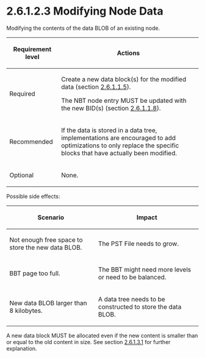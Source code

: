 <html dir="LTR" xmlns:mshelp="http://msdn.microsoft.com/mshelp" xmlns:ddue="http://ddue.schemas.microsoft.com/authoring/2003/5" xmlns:xlink="http://www.w3.org/1999/xlink" xmlns:tool="http://www.microsoft.com/tooltip">
    <head>
        <meta http-equiv="Content-Type" content="text/html; CHARSET=utf-8"></meta>
        <meta name="save" content="history"></meta>
        <title>2.6.1.2.3 Modifying Node Data</title>
        <xml>
            <mshelp:toctitle title="2.6.1.2.3 Modifying Node Data"></mshelp:toctitle>
            <mshelp:rltitle title="[MS-PST]: Modifying Node Data"></mshelp:rltitle>
            <mshelp:keyword index="A" term="dc322b87-5d91-4e00-8123-c4a155dfe6dd"></mshelp:keyword>
            <mshelp:attr name="DCSext.ContentType" value="open specification"></mshelp:attr>
            <mshelp:attr name="AssetID" value="dc322b87-5d91-4e00-8123-c4a155dfe6dd"></mshelp:attr>
            <mshelp:attr name="TopicType" value="kbRef"></mshelp:attr>
            <mshelp:attr name="DCSext.Title" value="[MS-PST]: Modifying Node Data" />
        </xml>
    </head>
    <body>
        <div id="header">
            <h1 class="heading">2.6.1.2.3 Modifying Node Data</h1>
        </div>
        <div id="mainSection">
            <div id="mainBody">
                <div id="allHistory" class="saveHistory"></div>
                <div id="sectionSection0" class="section" name="collapseableSection">
                    

<p>Modifying the contents of the data BLOB of an existing node.</p>

<table>
 <thead>
  <tr>
   <th>
   <p>Requirement level</p>
   </th>
   <th>
   <p><b><span>Actions</span></b></p>
   </th>
  </tr>
 </thead>
 <tr>
  <td>
  <p>Required</p>
  </td>
  <td>
  <p>Create a new
  data block(s) for the modified data (section <a href="fbb1cdf8-1660-489c-bfca-125d05121bf8.html">2.6.1.1.5</a>).</p>
  <p>The NBT node
  entry MUST be updated with the new BID(s) (section <a href="e287bee3-dd1a-49aa-86cf-d0f5e4f49efe.html">2.6.1.1.8</a>).</p>
  </td>
 </tr>
 <tr>
  <td>
  <p>Recommended</p>
  </td>
  <td>
  <p>If the
  data is stored in a data tree, implementations are encouraged to add
  optimizations to only replace the specific blocks that have actually been
  modified.</p>
  </td>
 </tr>
 <tr>
  <td>
  <p>Optional</p>
  </td>
  <td>
  <p>None.</p>
  </td>
 </tr>
</table>

<p>Possible side effects:</p>

<table>
 <thead>
  <tr>
   <th>
   <p>Scenario</p>
   </th>
   <th>
   <p>Impact</p>
   </th>
  </tr>
 </thead>
 <tr>
  <td>
  <p>Not enough free space to store the new data BLOB.</p>
  </td>
  <td>
  <p>The PST File needs to grow.</p>
  </td>
 </tr>
 <tr>
  <td>
  <p>BBT page too full.</p>
  </td>
  <td>
  <p>The BBT might need more levels or need to be balanced.</p>
  </td>
 </tr>
 <tr>
  <td>
  <p>New data BLOB larger than 8 kilobytes.</p>
  </td>
  <td>
  <p>A data tree needs to be constructed to store the data
  BLOB.</p>
  </td>
 </tr>
</table>

<p>A new data block MUST be allocated even if the new content
is smaller than or equal to the old content in size. See section <a href="a6b9c705-4036-421b-8493-2fb2bbb9f3a1.html">2.6.1.3.1</a> for further
explanation.</p>
                </div>
            </div>
        </div>
    </body>
</html>